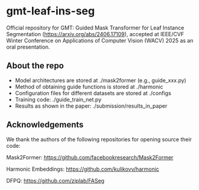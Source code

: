 # gmt-leaf-ins-seg
Official repository for GMT: Guided Mask Transformer for Leaf Instance Segmentation (https://arxiv.org/abs/2406.17109), accepted at IEEE/CVF Winter Conference on Applications of Computer Vision (WACV) 2025 as an oral presentation.

## About the repo
- Model architectures are stored at ./mask2former (e.g., guide_xxx.py)
- Method of obtaining guide functions is stored at ./harmonic
- Configuration files for different datasets are stored at ./configs
- Training code: ./guide_train_net.py
- Results as shown in the paper: ./submission/results_in_paper

## Acknowledgements
We thank the authors of the following repositories for opening source their code:

Mask2Former: https://github.com/facebookresearch/Mask2Former

Harmonic Embeddings: https://github.com/kulikovv/harmonic

DFPQ: https://github.com/ziplab/FASeg
